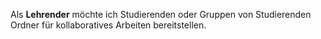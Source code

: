 Als **Lehrender** möchte ich Studierenden oder Gruppen von Studierenden Ordner für kollaboratives Arbeiten bereitstellen.
